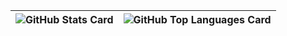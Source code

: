 | ![GitHub Stats Card] | ![GitHub Top Languages Card] |
| -------------------- | ---------------------------- |


[GitHub Stats Card]: https://github-readme-stats.vercel.app/api?username=perforb&count_private=true&theme=vue&show_icons=true&hide_border=true
[GitHub Top Languages Card]: https://github-readme-stats.vercel.app/api/top-langs/?username=perforb&layout=compact&theme=vue&hide_border=true?langs_count=9&hide=Prolog,Emacs%20Lisp,Shell,PHP

<!--
ref:
https://github.com/mattn/mattn/blob/master/README.md
https://github.com/tokuhirom/tokuhirom/blob/master/README.md
-->
